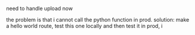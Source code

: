 need to handle upload now

the problem is that i cannot call the python function in prod. solution: make a hello world route, test this one locally and then test it in prod, i 